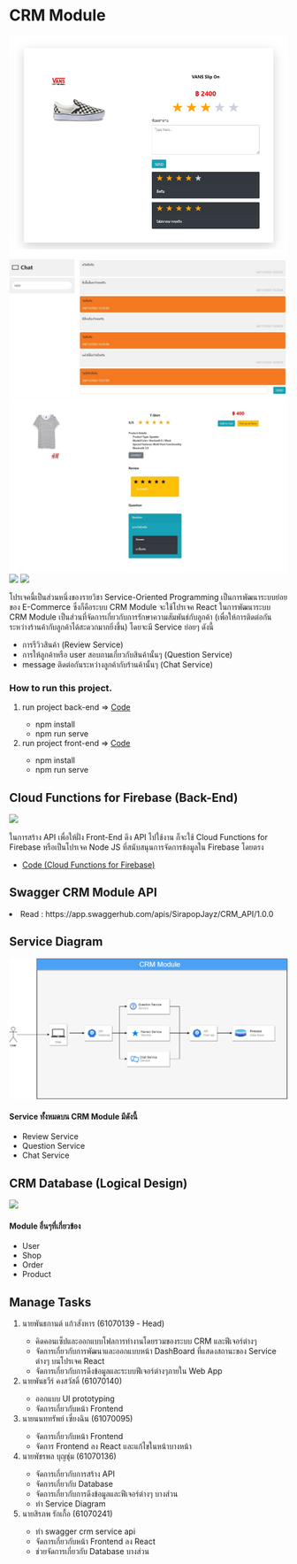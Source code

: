 # CRM Module

<img src="./img/review.jpg">
<img src="./img/chat.jpg">
<img src="./img/Q&A.jpg">
<img src="./img/allService.jpg">
<img src="./img/unavil.jpg">
<p>โปรเจคนี้เป็นส่วนหนึ่งของรายวิชา Service-Oriented Programming เป็นการพัฒนาระบบย่อยของ E-Commerce ซึ่งก็คือระบบ CRM Module จะใช้โปรเจค React ในการพัฒนาระบบ CRM Module เป็นส่วนที่จัดการเกี่ยวกับการรักษาความสัมพันธ์กับลูกค้า (เพื่อให้การติดต่อกันระหว่างร้านค้ากับลูกค้าได้สะดวกมากยิ่งขึ้น) โดยจะมี Service ย่อยๆ ดังนี้</p>
<ul>
    <li>การรีวิวสินค้า (Review Service)</li>
    <li>การให้ลูกค้าหรือ user สอบถามเกี่ยวกับสินค้านั้นๆ (Question Service)</li>
    <li>message ติดต่อกันระหว่างลูกค้ากับร้านค้านั้นๆ (Chat Service)</li>
</ul>

<h3>How to run this project.</h3>
<ol>
    <li>run project back-end => <a href="https://github.com/looksocii/SOP_API">Code</a></li>
    <ul>
        <li>npm install</li>
        <li>npm run serve</li>
    </ul>
    <li>run project front-end => <a href="https://github.com/looksocii/E-Commerce_CRM-Module">Code</a></li>
    <ul>
        <li>npm install</li>
        <li>npm run serve</li>
    </ul>
</ol>

## Cloud Functions for Firebase (Back-End)

<img src="./img/FB.jpg">
<p>ในการสร้าง API เพื่อให้ฝั่ง Front-End ดึง API ไปใช้งาน ก็จะใช้ Cloud Functions for Firebase หรือเป็นโปรเจค Node JS ที่สนับสนุนการจัดการข้อมูลใน Firebase โดยตรง</p>
<ul>
    <li><a href="https://github.com/looksocii/SOP_API">Code (Cloud Functions for Firebase)</a></li>
</ul>

## Swagger CRM Module API

<li>Read : https://app.swaggerhub.com/apis/SirapopJayz/CRM_API/1.0.0</li>

## Service Diagram

<img src="./img/service_diagram.png">
<h4>Service ทั้งหมดบน CRM Module มีดังนี้</h4>
    <ul>
        <li>Review Service</li>
        <li>Question Service</li>
        <li>Chat Service</li>
    </ul>

## CRM Database (Logical Design)

<img src="./img/CRM-Module.png">
<h4>Module อื่นๆที่เกี่ยวข้อง</h4>
    <ul>
        <li>User</li>
        <li>Shop</li>
        <li>Order</li>
        <li>Product</li>
    </ul>

## Manage Tasks

<ol>
    <li>นายพันธกานต์ แก้วสังหาร (61070139 - Head)</li>
    <ul>
        <li>คิดคอนเซ็ปและออกแบบโฟลการทํางานโดยรวมของระบบ CRM และฟีเจอร์ต่างๆ</li>
        <li>จัดการเกี่ยวกับการพัฒนาและออกแบบหน้า DashBoard ที่แสดงสถานะของ Service ต่างๆ บนโปรเจค React</li>
        <li>จัดการเกี่ยวกับการดึงข้อมูลและระบบฟีเจอร์ต่างๆภายใน Web App</li>
    </ul>
    <li>นายพันธวีร์ คงสวัสดิ์ (61070140)</li>
    <ul>
        <li>ออกแบบ UI prototyping</li>
        <li>จัดการเกี่ยวกับหน้า Frontend</li>
    </ul>
    <li>นายนนททรัพย์ เซี่ยงฉิน (61070095)</li>
     <ul>
         <li>จัดการเกี่ยวกับหน้า Frontend</li>
         <li>จัดการ Frontend ลง React และแก้ไขในหน้าบางหน้า</li>       
     </ul>
    <li>นายพัชรพล บุญชุ่ม (61070136)</li>
    <ul>
        <li>จัดการเกี่ยวกับการสร้าง API</li>
        <li>จัดการเกี่ยวกับ Database</li>
        <li>จัดการเกี่ยวกับการดึงข้อมูลและฟีเจอร์ต่างๆ บางส่วน</li>
        <li>ทำ Service Diagram</li>
    </ul>
    <li>นายสิรภพ รักเกื้อ (61070241)</li>
    <ul>
        <li>ทำ swagger crm service​ api</li>
        <li>จัดการเกี่ยวกับหน้า Frontend ลง​ React</li>
        <li>ช่วยจัดการเกี่ยวกับ​ Database​ บางส่วน</li>
    </ul>
</ol>
